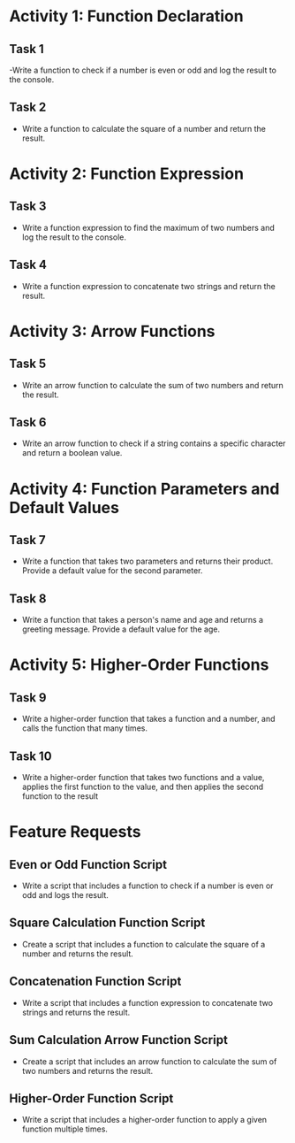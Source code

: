 # Activity 1: Function Declaration
## Task 1
-Write a function to check if a number is even or odd and log the result to the console.

## Task 2
- Write a function to calculate the square of a number and return the result.

# Activity 2: Function Expression
## Task 3
- Write a function expression to find the maximum of two numbers and log the result to the console.

## Task 4
- Write a function expression to concatenate two strings and return the result.

# Activity 3: Arrow Functions
## Task 5
- Write an arrow function to calculate the sum of two numbers and return the result.

## Task 6
- Write an arrow function to check if a string contains a specific character and return a boolean value.

# Activity 4: Function Parameters and Default Values
## Task 7
- Write a function that takes two parameters and returns their product. Provide a default value for the second parameter.

## Task 8
- Write a function that takes a person's name and age and returns a greeting message. Provide a default value for the age.

# Activity 5: Higher-Order Functions
## Task 9
- Write a higher-order function that takes a function and a number, and calls the function that many times.

## Task 10
- Write a higher-order function that takes two functions and a value, applies the first function to the value, and then applies the second function to the result

# Feature Requests
##  Even or Odd Function Script
- Write a script that includes a function to check if a number is even or odd and logs the result.
## Square Calculation Function Script
- Create a script that includes a function to calculate the square of a number and returns the result.
## Concatenation Function Script
- Write a script that includes a function expression to concatenate two strings and returns the result.
## Sum Calculation Arrow Function Script
- Create a script that includes an arrow function to calculate the sum of two numbers and returns the result.
## Higher-Order Function Script
- Write a script that includes a higher-order function to apply a given function multiple times.